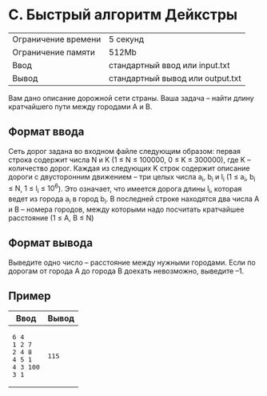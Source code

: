    <div class="header">
      <h1 class="title">C. Быстрый алгоритм Дейкстры</h1>
      <table>
         <tbody><tr class="time-limit">
            <td class="property-title">Ограничение времени</td>
            <td>5&nbsp;секунд</td>
         </tr>
         <tr class="memory-limit">
            <td class="property-title">Ограничение памяти</td>
            <td>512Mb</td>
         </tr>
         <tr class="input-file">
            <td class="property-title">Ввод</td>
            <td colspan="1">стандартный ввод или input.txt</td>
         </tr>
         <tr class="output-file">
            <td class="property-title">Вывод</td>
            <td colspan="1">стандартный вывод или output.txt</td>
         </tr>
      </tbody></table>
   </div>
   <div class="legend"><span style="">
         <p>Вам дано описание дорожной сети страны. Ваша задача – найти длину кратчайшего пути между городами А и B.</p></span></div>
   <h2>Формат ввода</h2>
   <div class="input-specification"><span style="">
         <p>Сеть дорог задана во входном файле следующим образом: первая строка содержит числа N и K (<span class="tex-math-text">1 ≤ N ≤ 100000</span>, <span class="tex-math-text">0 ≤ K ≤ 300000</span>), где K – количество дорог. Каждая из следующих K строк содержит описание дороги с двусторонним движением – три целых числа
            <span class="tex-math-text">a<sub>i</sub></span>, <span class="tex-math-text">b<sub>i</sub></span> и <span class="tex-math-text">l<sub>i</sub></span> (<span class="tex-math-text">1 ≤ a<sub>i</sub>, b<sub>i</sub> ≤ N</span>, <span class="tex-math-text">1 ≤ l<sub>i</sub> ≤ 10<sup>6</sup></span>). Это означает, что имеется дорога длины <span class="tex-math-text">l<sub>i</sub></span>, которая ведет из города <span class="tex-math-text">a<sub>i</sub></span> в город <span class="tex-math-text">b<sub>i</sub></span>. В последней строке находятся два числа А и В – номера городов, между которыми надо посчитать кратчайшее расстояние (<span class="tex-math-text">1 ≤ A, B ≤ N</span>)
         </p></span></div>
   <h2>Формат вывода</h2>
   <div class="output-specification"><span style="">
         <p>Выведите одно число – расстояние между нужными городами. Если по дорогам от города А до города В доехать невозможно, выведите
            –1.
         </p></span></div>
   <h2>Пример</h2>
   <table class="sample-tests">
      <thead>
         <tr>
            <th>Ввод</th>
            <th>Вывод</th>
         </tr>
      </thead>
      <tbody>
         <tr>
            <td><pre>6 4
1 2 7
2 4 8
4 5 1
4 3 100
3 1
</pre></td>
            <td><pre>115
</pre></td>
         </tr>
      </tbody>
   </table>